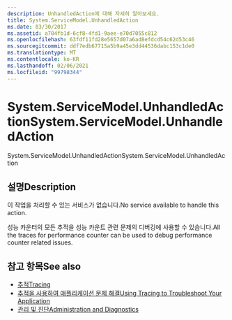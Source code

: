 ```yaml
---
description: UnhandledAction에 대해 자세히 알아보세요.
title: System.ServiceModel.UnhandledAction
ms.date: 03/30/2017
ms.assetid: a704fb1d-6cf8-4fd1-9aee-e70d7055c812
ms.openlocfilehash: 63fdf11fd28e5657d07a6ad8efdcd54c62d53c46
ms.sourcegitcommit: ddf7edb67715a5b9a45e3dd44536dabc153c1de0
ms.translationtype: MT
ms.contentlocale: ko-KR
ms.lasthandoff: 02/06/2021
ms.locfileid: "99798344"
---
```

# <a name="systemservicemodelunhandledaction"></a><span data-ttu-id="da71f-103">System.ServiceModel.UnhandledAction</span><span class="sxs-lookup"><span data-stu-id="da71f-103">System.ServiceModel.UnhandledAction</span></span>

<span data-ttu-id="da71f-104">System.ServiceModel.UnhandledAction</span><span class="sxs-lookup"><span data-stu-id="da71f-104">System.ServiceModel.UnhandledAction</span></span>  
  
## <a name="description"></a><span data-ttu-id="da71f-105">설명</span><span class="sxs-lookup"><span data-stu-id="da71f-105">Description</span></span>  

 <span data-ttu-id="da71f-106">이 작업을 처리할 수 있는 서비스가 없습니다.</span><span class="sxs-lookup"><span data-stu-id="da71f-106">No service available to handle this action.</span></span>  
  
 <span data-ttu-id="da71f-107">성능 카운터의 모든 추적을 성능 카운트 관련 문제의 디버깅에 사용할 수 있습니다.</span><span class="sxs-lookup"><span data-stu-id="da71f-107">All the traces for performance counter can be used to debug performance counter related issues.</span></span>  
  
## <a name="see-also"></a><span data-ttu-id="da71f-108">참고 항목</span><span class="sxs-lookup"><span data-stu-id="da71f-108">See also</span></span>

- [<span data-ttu-id="da71f-109">추적</span><span class="sxs-lookup"><span data-stu-id="da71f-109">Tracing</span></span>](index.md)
- [<span data-ttu-id="da71f-110">추적을 사용하여 애플리케이션 문제 해결</span><span class="sxs-lookup"><span data-stu-id="da71f-110">Using Tracing to Troubleshoot Your Application</span></span>](using-tracing-to-troubleshoot-your-application.md)
- [<span data-ttu-id="da71f-111">관리 및 진단</span><span class="sxs-lookup"><span data-stu-id="da71f-111">Administration and Diagnostics</span></span>](../index.md)
